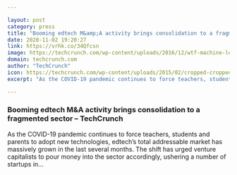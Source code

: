 ```yaml
---

layout: post
category: press
title: "Booming edtech M&amp;A activity brings consolidation to a fragmented sector"
date: 2020-11-02 19:20:27
link: https://vrhk.co/34Qfcsn
image: https://techcrunch.com/wp-content/uploads/2016/12/wtf-machine-learning.jpg?w=711
domain: techcrunch.com
author: "TechCrunch"
icon: https://techcrunch.com/wp-content/uploads/2015/02/cropped-cropped-favicon-gradient.png?w=180
excerpt: "As the COVID-19 pandemic continues to force teachers, students and parents to adopt new technologies, edtech’s total addressable market has massively grown in the last several months. The shift has urged venture capitalists to pour money into the sector accordingly, ushering a number of startups in…"

---
```


### Booming edtech M&amp;A activity brings consolidation to a fragmented sector – TechCrunch

As the COVID-19 pandemic continues to force teachers, students and parents to adopt new technologies, edtech’s total addressable market has massively grown in the last several months. The shift has urged venture capitalists to pour money into the sector accordingly, ushering a number of startups in…